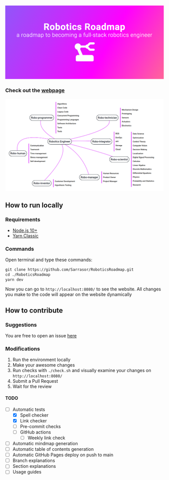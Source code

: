 ![Title](./images/title.png)

### Check out the [webpage](https://sarrasor.github.io/RoboticsRoadmap/)

[![Roadmap](./images/map.png)](https://sarrasor.github.io/RoboticsRoadmap/)


## How to run locally

### Requirements

- [Node.js 10+](https://nodejs.org/en/)
- [Yarn Classic](https://classic.yarnpkg.com/en/)

### Commands

Open terminal and type these commands:

```
git clone https://github.com/Sarrasor/RoboticsRoadmap.git
cd ./RoboticsRoadmap
yarn dev
```

Now you can go to `http://localhost:8080/` to see the website. All changes you make to the code will appear on the website dynamically

## How to contribute

### Suggestions

You are free to open an issue [here](https://github.com/Sarrasor/RoboticsRoadmap/issues/new)

### Modifications

1. Run the environment locally
2. Make your awesome changes
3. Run checks with `./check.sh` and visually examine your changes on `http://localhost:8080/`
4. Submit a Pull Request
5. Wait for the review

#### TODO

- [ ] Automatic tests
	- [x] Spell checker
	- [x] Link checker
	- [ ] Pre-commit checks
	- [ ] GitHub actions
		- [ ] Weekly link check
- [ ] Automatic mindmap generation
- [ ] Automatic table of contents generation
- [ ] Automatic GitHub Pages deploy on push to main
- [ ] Branch explanations
- [ ] Section explanations
- [ ] Usage guides
